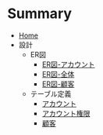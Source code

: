 # Summary

* [Home](home.md)  
* 設計  
    - ER図  
        - [ER図-アカウント](設計/テーブル定義/ER図-アカウント.md)  
        - [ER図-全体](設計/テーブル定義/ER図-全体.md)  
        - [ER図-顧客](設計/テーブル定義/ER図-顧客.md)  
    - テーブル定義  
        - [アカウント](設計/テーブル定義/アカウント.md)  
        - [アカウント権限](設計/テーブル定義/アカウント権限.md)  
        - [顧客](設計/テーブル定義/顧客.md)  
